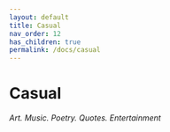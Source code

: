 ```yaml
---
layout: default
title: Casual
nav_order: 12
has_children: true
permalink: /docs/casual
---
```


# Casual

*Art. Music. Poetry. Quotes. Entertainment*
